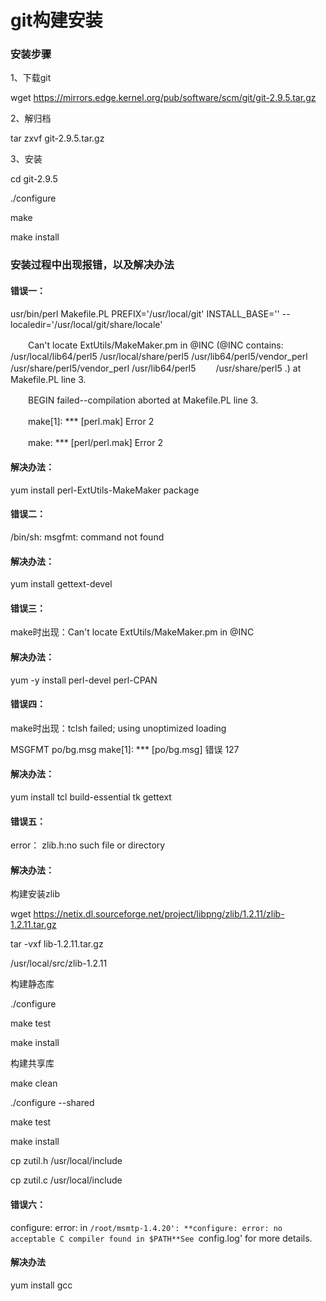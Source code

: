 # git构建安装



### 安装步骤

1、下载git

wget https://mirrors.edge.kernel.org/pub/software/scm/git/git-2.9.5.tar.gz

2、解归档

tar zxvf git-2.9.5.tar.gz

3、安装

cd git-2.9.5

./configure

make

make install



### 安装过程中出现报错，以及解决办法

#### 错误一：

usr/bin/perl Makefile.PL PREFIX='/usr/local/git' INSTALL_BASE='' --localedir='/usr/local/git/share/locale'

　　Can't locate ExtUtils/MakeMaker.pm in @INC (@INC contains: /usr/local/lib64/perl5 /usr/local/share/perl5 /usr/lib64/perl5/vendor_perl /usr/share/perl5/vendor_perl /usr/lib64/perl5 　　/usr/share/perl5 .) at Makefile.PL line 3.

　　BEGIN failed--compilation aborted at Makefile.PL line 3.

　　make[1]: *** [perl.mak] Error 2

　　make: *** [perl/perl.mak] Error 2

#### 解决办法：

yum install perl-ExtUtils-MakeMaker package



#### 错误二：

/bin/sh: msgfmt: command not found

#### 解决办法：

yum install gettext-devel



#### 错误三：

make时出现：Can't locate ExtUtils/MakeMaker.pm in @INC

#### 解决办法：

yum -y install perl-devel perl-CPAN



#### 错误四：

make时出现：tclsh failed; using unoptimized loading

MSGFMT    po/bg.msg make[1]: *** [po/bg.msg] 错误 127

#### 解决办法：

yum install tcl  build-essential tk gettext



#### 错误五：

error： zlib.h:no such file or directory

#### 解决办法：

构建安装zlib

wget https://netix.dl.sourceforge.net/project/libpng/zlib/1.2.11/zlib-1.2.11.tar.gz

tar -vxf lib-1.2.11.tar.gz

/usr/local/src/zlib-1.2.11

构建静态库

./configure

make test

make install

构建共享库

make clean

 ./configure --shared

 make test

make install

cp zutil.h /usr/local/include

cp zutil.c /usr/local/include



#### 错误六：

configure: error: in `/root/msmtp-1.4.20':
**configure: error: no acceptable C compiler found in $PATH**See `config.log' for more details.

#### 解决办法

yum install gcc



